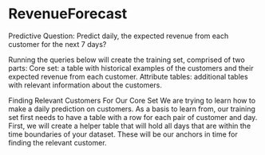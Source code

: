 # RevenueForecast
Predictive Question: 
Predict daily, the expected revenue from each customer for the next 7 days?

Running the queries below will create the training set, comprised of two parts:
Core set: a table with historical examples of the customers and their expected revenue from each customer.
Attribute tables: additional tables with relevant information about the customers.

Finding Relevant Customers For Our Core Set
We are trying to learn how to make a daily prediction on customers.
As a basis to learn from, our training set first needs to have a table with a row for each pair of customer and day.
First, we will create a helper table that will hold all days that are within the time boundaries of your dataset. These will be our anchors in time for finding the relevant customer.
